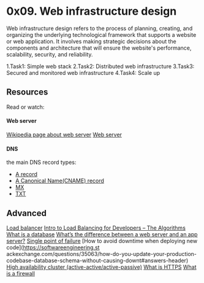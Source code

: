 # 0x09. Web infrastructure design
Web infrastructure design refers to the process of planning, creating, and
organizing the underlying technological framework that supports a website or
web application.
It involves making strategic decisions about the components and architecture
that will ensure the website's performance, scalability, security, and reliability.

1.Task1: Simple web stack
2.Task2: Distributed web infrastructure
3.Task3: Secured and monitored web infrastructure
4.Task4: Scale up
## Resources
Read or watch:

#### Web server
[Wikipedia page about web server](https://en.wikipedia.org/wiki/Web_server)
[Web server](https://developer.mozilla.org/en-US/docs/Learn/Common_questions/Web_mechanics/What_is_a_web_server)

#### DNS
the main DNS record types:
 - [A record](https://support.dnsimple.com/articles/a-record/)
 - [A Canonical Name(CNAME) record](https://en.wikipedia.org/wiki/CNAME_record)
 - [MX](https://en.wikipedia.org/wiki/MX_record)
 - [TXT](https://en.wikipedia.org/wiki/TXT_record)
## Advanced
[Load balancer](https://www.thegeekstuff.com/2016/01/load-balancer-intro/)
[Intro to Load Balancing for Developers – The Algorithms](
https://community.f5.com/t5/technical-articles/intro-to-load-balancing-for-developers-the-algorithms/ta-p/273759)
[What is a database](https://www.oracle.com/ke/database/what-is-database/)
[What’s the difference between a web server and an app server?](https://www.infoworld.com/article/2077354/app-server-web-server-what-s-the-difference.html)
[Single point of failure](https://avinetworks.com/glossary/single-point-of-failure/)
[How to avoid downtime when deploying new code](https://softwareengineering.st
ackexchange.com/questions/35063/how-do-you-update-your-production-codebase-database-schema-without-causing-downt#answers-header)
[High availability cluster (active-active/active-passive)](https://docs.oracle.com/cd/E17904_01/core.1111/e10106/intro.htm#ASHIA712)
[What is HTTPS](https://www.instantssl.com/http-vs-https)
[What is a firewall](https://www.webopedia.com/definitions/firewall/)
